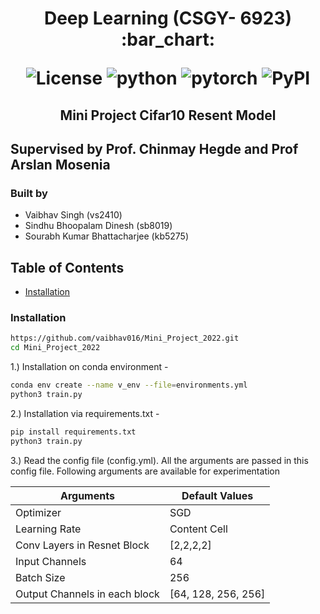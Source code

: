 <h1 align="center">
<p>Deep Learning (CSGY- 6923) :bar_chart:</p>
<p align="center">
<img alt="License" src="https://img.shields.io/badge/License-Apache_2.0-blue.svg">
<img alt="python" src="https://img.shields.io/badge/python-%3E%3D3.8-blue?logo=python">
<img alt="pytorch" src="https://img.shields.io/badge/PyTorch-%23EE4C2C3">
<img alt="PyPI" src="https://img.shields.io/badge/release-v1.0-brightgreen?logo=apache&logoColor=brightgreen">
</p>
</h1>

<h2 align="center">
<p>Mini Project Cifar10 Resent Model </p>
</h2>

## Supervised by Prof. Chinmay Hegde and Prof Arslan Mosenia 

### Built by 
- Vaibhav Singh (vs2410)
- Sindhu Bhoopalam Dinesh (sb8019)
- Sourabh Kumar Bhattacharjee (kb5275)


## Table of Contents

<!-- TOC -->

- [Installation](#installation)  


<!-- /TOC -->

### Installation

```bash
https://github.com/vaibhav016/Mini_Project_2022.git
cd Mini_Project_2022
```
1.) Installation on conda environment -  
```bash
conda env create --name v_env --file=environments.yml
python3 train.py
```
2.) Installation via requirements.txt -
```bash
pip install requirements.txt
python3 train.py
```

3.) Read the config file (config.yml). All the arguments are passed in this config file. 
Following arguments are available for experimentation

| Arguments  | Default Values |
| ------------------------------| ------------- |
| Optimizer                     | SGD  |
| Learning Rate                 | Content Cell  |
| Conv Layers in Resnet Block   | [2,2,2,2]  |
| Input Channels                | 64  |
| Batch Size                    | 256  |
| Output Channels in each block |  [64, 128, 256, 256]  |
    
    
